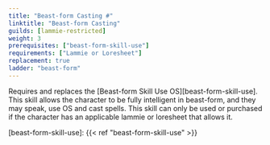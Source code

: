 ```yaml
---
title: "Beast-form Casting #"
linktitle: "Beast-form Casting"
guilds: [lammie-restricted]
weight: 3
prerequisites: ["beast-form-skill-use"]
requirements: ["Lammie or Loresheet"]
replacement: true
ladder: "beast-form"
---
```

Requires and replaces the [Beast-form Skill Use OS][beast-form-skill-use]. This skill allows the character to be fully intelligent in beast-form, and they may speak, use OS and cast spells. This skill can only be used or purchased if the character has an applicable lammie or loresheet that allows it.

[beast-form-skill-use]: {{< ref "beast-form-skill-use" >}}